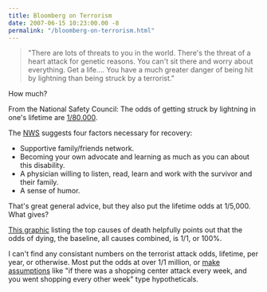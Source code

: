 ```yaml
---
title: Bloomberg on Terrorism
date: 2007-06-15 10:23:00.00 -8
permalink: "/bloomberg-on-terrorism.html"
---
```

> "There are lots of threats to you in the world. There's the threat of a heart attack for genetic reasons. You can't sit there and worry about everything. Get a life…. You have a much greater danger of being hit by lightning than being struck by a terrorist."

How much?

From the National Safety Council: The odds of getting struck by lightning in one's lifetime are [1/80,000](http://www.lightningsafety.noaa.gov/medical.htm).

The [NWS](http://www.lightningsafety.noaa.gov/medical.htm) suggests four factors necessary for recovery:

  * Supportive family/friends network.
  * Becoming your own advocate and learning as much as you can about this disability.
  * A physician willing to listen, read, learn and work with the survivor and their family.
  * A sense of humor.

That's great general advice, but they also put the lifetime odds at 1/5,000. What gives?

[This graphic](http://www.nsc.org/lrs/statinfo/odds_dying.jpg) listing the top causes of death helpfully points out that the odds of dying, the baseline, all causes combined, is 1/1, or 100%.

I can't find any consistant numbers on the terrorist attack odds, lifetime, per year, or otherwise. Most put the odds at over 1/1 million, or [make assumptions](http://www.anotherperspective.org/advoc530.html) like "if there was a shopping center attack every week, and you went shopping every other week" type hypotheticals.
